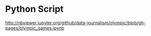 # Python Script

http://nbviewer.jupyter.org/github/data-journalism/olympic/blob/gh-pages/olympic_games.ipynb

